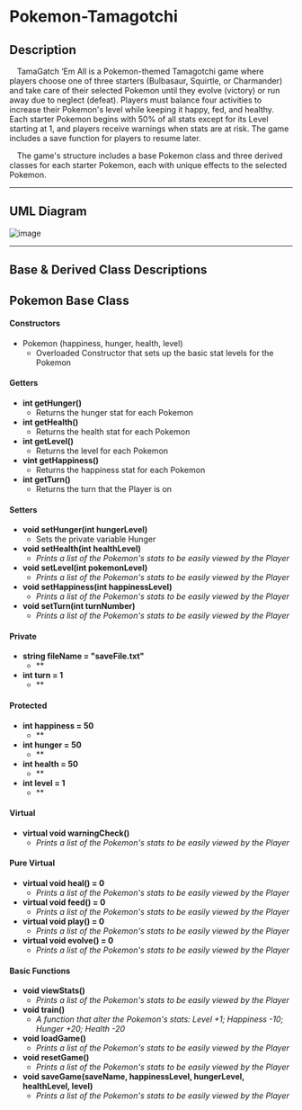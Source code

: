 # Pokemon-Tamagotchi

## **Description**

&ensp;&thinsp; TamaGatch ‘Em All is a Pokemon-themed Tamagotchi game where players choose one of three starters (Bulbasaur, Squirtle, or Charmander) and take care of their selected Pokemon until they evolve (victory) or run away due to neglect (defeat). Players must balance four activities to increase their Pokemon's level while keeping it happy, fed, and healthy. Each starter Pokemon begins with 50% of all stats except for its Level starting at 1, and players receive warnings when stats are at risk. The game includes a save function for players to resume later. 

&ensp;&thinsp; The game's structure includes a base Pokemon class and three derived classes for each starter Pokemon, each with unique effects to the selected Pokemon.

-------------------------------------------------------

## **UML Diagram**

![image](https://user-images.githubusercontent.com/114624617/234179691-ddbd600d-a360-4ad1-b155-4b53131acdd6.png)

---

## Base & Derived Class Descriptions

## Pokemon Base Class

#### Constructors
- Pokemon (happiness, hunger, health, level)
  - Overloaded Constructor that sets up the basic stat levels for the Pokemon

#### Getters
- **int getHunger()** 
  - Returns the hunger stat for each Pokemon
- **int getHealth()** 
  - Returns the health stat for each Pokemon
- **int getLevel()** 
  - Returns the level for each Pokemon
- **vint getHappiness()** 
  - Returns the happiness stat for each Pokemon
- **int getTurn()** 
  - Returns the turn that the Player is on

#### Setters
- **void setHunger(int hungerLevel)** 
  - Sets the private variable Hunger
- **void setHealth(int healthLevel)** 
  - *Prints a list of the Pokemon's stats to be easily viewed by the Player*
- **void setLevel(int pokemonLevel)** 
  - *Prints a list of the Pokemon's stats to be easily viewed by the Player*
- **void setHappiness(int happinessLevel)** 
  - *Prints a list of the Pokemon's stats to be easily viewed by the Player*
- **void setTurn(int turnNumber)** 
  - *Prints a list of the Pokemon's stats to be easily viewed by the Player*

#### Private
- **string fileName = "saveFile.txt"**
  - **
- **int turn = 1**
  - **
#### Protected
- **int happiness = 50**
  - **
- **int hunger = 50**
  - **
- **int health = 50**
  - **
- **int level = 1**
  - **
#### Virtual
- **virtual void warningCheck()** 
  - *Prints a list of the Pokemon's stats to be easily viewed by the Player*
#### Pure Virtual
- **virtual void heal() = 0** 
  - *Prints a list of the Pokemon's stats to be easily viewed by the Player*
- **virtual void feed() = 0** 
  - *Prints a list of the Pokemon's stats to be easily viewed by the Player*
- **virtual void play() = 0** 
  - *Prints a list of the Pokemon's stats to be easily viewed by the Player*
- **virtual void evolve() = 0** 
  - *Prints a list of the Pokemon's stats to be easily viewed by the Player*
#### Basic Functions
- **void viewStats()** 
  - *Prints a list of the Pokemon's stats to be easily viewed by the Player*
- **void train()** 
  - *A function that alter the Pokemon's stats: Level +1; Happiness -10; Hunger +20; Health -20*
- **void loadGame()** 
  - *Prints a list of the Pokemon's stats to be easily viewed by the Player*
- **void resetGame()** 
  - *Prints a list of the Pokemon's stats to be easily viewed by the Player*
- **void saveGame(saveName, happinessLevel, hungerLevel, healthLevel, level)** 
  - *Prints a list of the Pokemon's stats to be easily viewed by the Player*




